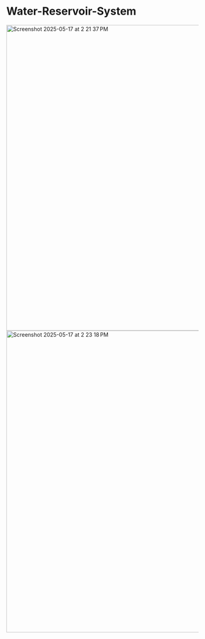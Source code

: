 # Water-Reservoir-System

<img width="799" alt="Screenshot 2025-05-17 at 2 21 37 PM" src="https://github.com/user-attachments/assets/76c93a9b-5c9d-4436-a9c9-b2c725cfaa59" />
<img width="789" alt="Screenshot 2025-05-17 at 2 23 18 PM" src="https://github.com/user-attachments/assets/82895a45-803b-48f7-a9b0-8ca2a24b9482" />
